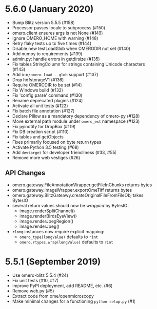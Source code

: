 # 5.6.0 (January 2020)

- Bump Blitz version 5.5.5 (#158)
- Processor passes locale to subprocess (#150)
- omero.client ensures args is not None (#149)
- Ignore OMERO_HOME with warning (#148)
- Retry flaky tests up to five times (#144)
- Disable new testLoadGlob when OMERODIR not set (#140)
- Add numpy to requirements (#139)
- admin.py: handle errors in getdirsize (#135)
- Fix tables StringColumn for strings containing Unicode characters (#143)
- Add `bin/omero load --glob` support (#137)
- Drop hdfstorageV1 (#136)
- Require OMERODIR to be set (#14)
- Fix Windows build (#132)
- Fix 'config parse' command (#130)
- Rename deprecated plugins (#124)
- Activate all unit tests (#122)
- Fix batch file annotation (#127)
- Declare Pillow as a mandatory dependency of omero-py (#128)
- Move external path module under `omero_ext` namespace (#123)
- Fix pyinotify for DropBox (#119)
- Fix DB creation script (#110)
- Fix tables and getObjects
- Fixes primarily focused on byte return types
- Activate Python 3.5 testing (#68)
- Add `devtarget` for developer friendliness (#33, #55)
- Remove more web vestiges (#26)

## API Changes

- omero.gateway.FileAnnotationWrapper.getFileInChunks returns bytes
- omero.gateway.ImageWrapper.exportOmeTiff returns bytes
- omero.gateway.BlitzGateawy.createOriginalFileFromFileObj takes BytesIO
- several return values should now be _wrapped_ by BytesIO:
  - image.renderSplitChannel()
  - image.renderBirdsEyeView()
  - image.renderJpegRegion()
  - image.renderJpeg()
- `rlong` instances now require explicit mapping:
  - `omero_type(longValue)` defaults to `rint`
  - `omero.rtypes.wrap(longValue)` defaults to `rint`

# 5.5.1 (September 2019)

- Use omero-blitz 5.5.4 (#24)
- Fix unit tests (#10, #17)
- Improve PyPI deployment, add README, etc. (#6)
- Remove web.py (#5)
- Extract code from ome/openmicroscopy
- Make minimal changes for a functioning `python setup.py` (#1)
